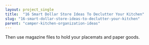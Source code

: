 ```yaml
---
layout: project_single
title:  "16 Smart Dollar Store Ideas To Declutter Your Kitchen"
slug: "16-smart-dollar-store-ideas-to-declutter-your-kitchen"
parent: "camper-kitchen-organization-ideas"
---
```

Then use magazine files to hold your placemats and paper goods.